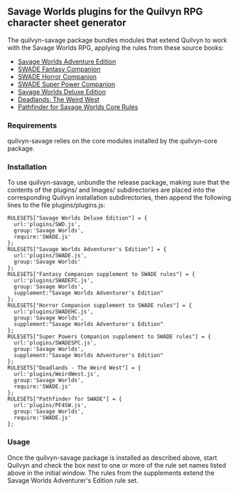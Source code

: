 ## Savage Worlds plugins for the Quilvyn RPG character sheet generator

The quilvyn-savage package bundles modules that extend Quilvyn to work with
the Savage Worlds RPG, applying the rules from these source books:

- <a href="https://peginc.com/product/savage-worlds-adventure-edition-core-rules-pdf-swade/">Savage Worlds Adventure Edition</a>
- <a href="https://peginc.com/product/fantasy-companion-swade/">SWADE Fantasy Companion</a>
- <a href="https://peginc.com/product/horror-companion-swade/">SWADE Horror Companion</a>
- <a href="https://peginc.com/product/swade-super-powers-companion/">SWADE Super Power Companion</a>
- <a href="https://peginc.com/product/savage-worlds-deluxe-explorers-edition/">Savage Worlds Deluxe Edition</a>
- <a href="https://peginc.com/product/deadlands-the-weird-west-core-rules/"> Deadlands: The Weird West</a>
- <a href="https://peginc.com/product/pathfinder-for-savage-worlds-core-rules/">Pathfinder for Savage Worlds Core Rules</a>

### Requirements

quilvyn-savage relies on the core modules installed by the quilvyn-core package.

### Installation

To use quilvyn-savage, unbundle the release package, making sure that the
contents of the plugins/ and Images/ subdirectories are placed into the
corresponding Quilvyn installation subdirectories, then append the following
lines to the file plugins/plugins.js:

    RULESETS["Savage Worlds Deluxe Edition"] = {
      url:'plugins/SWD.js',
      group:'Savage Worlds',
      require:'SWADE.js'
    };
    RULESETS["Savage Worlds Adventurer's Edition"] = {
      url:'plugins/SWADE.js',
      group:'Savage Worlds'
    };
    RULESETS["Fantasy Companion supplement to SWADE rules"] = {
      url:'plugins/SWADEFC.js',
      group:'Savage Worlds',
      supplement:"Savage Worlds Adventurer's Edition"
    };
    RULESETS["Horror Companion supplement to SWADE rules"] = {
      url:'plugins/SWADEHC.js',
      group:'Savage Worlds',
      supplement:"Savage Worlds Adventurer's Edition"
    };
    RULESETS["Super Powers Companion supplement to SWADE rules"] = {
      url:'plugins/SWADESPC.js',
      group:'Savage Worlds',
      supplement:"Savage Worlds Adventurer's Edition"
    };
    RULESETS["Deadlands - The Weird West"] = {
      url:'plugins/WeirdWest.js',
      group:'Savage Worlds',
      require:'SWADE.js'
    };
    RULESETS["Pathfinder for SWADE"] = {
      url:'plugins/PF4SW.js',
      group:'Savage Worlds',
      require:'SWADE.js'
    };

### Usage

Once the quilvyn-savage package is installed as described above, start Quilvyn
and check the box next to one or more of the rule set names listed above in
the initial window. The rules from the supplements extend the Savage Worlds
Adventurer's Edition rule set.
